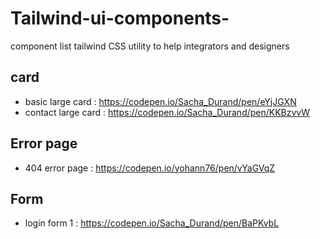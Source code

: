 # Tailwind-ui-components-
component list tailwind CSS utility to help integrators and designers

## card 
- basic large card : https://codepen.io/Sacha_Durand/pen/eYjJGXN
- contact large card : https://codepen.io/Sacha_Durand/pen/KKBzvvW

## Error page 
- 404 error page : https://codepen.io/yohann76/pen/vYaGVqZ

## Form
- login form 1 : https://codepen.io/Sacha_Durand/pen/BaPKvbL
